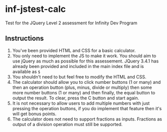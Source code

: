 # inf-jstest-calc
Test for the JQuery Level 2 assessment for Infinity Dev Program

## Instructions

1. You've been provided HTML and CSS for a basic calculator.
2. You only need to implement the JS to make it work. You should aim to use jQuery as much as possible for this assessement. JQuery 3.4.1 has already been provided and included in the main index file and is available as `$`
3. You shouldn't need to but feel free to modify the HTML and CSS.
4. The calculator should allow you to click number buttons (1 or many) and then an operation button (plus, minus, divide or multiply) then some more number buttons (1 or many) and then finally, the equal button to output the result. To clear, press the C button and start again.
5. It is not necessary to allow users to add multiple numbers with just pressing the operation buttons, if you do implement that feature then it's will get bonus points.
6. The calculator does not need to support fractions as inputs. Fractions as output of a division operation must still be supported.


